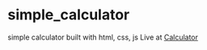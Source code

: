 # simple_calculator
simple calculator built with html, css, js
Live at <a href="https://otomdee.github.io/simple_calculator/">Calculator</a>